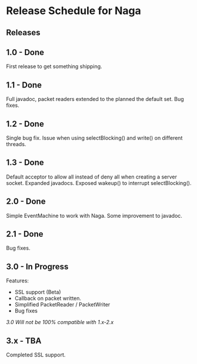 # Release Schedule for Naga #


## Releases ##

## 1.0 - Done ##

First release to get something shipping.

## 1.1 - Done ##

Full javadoc, packet readers extended to the planned the default set. Bug fixes.

## 1.2 - Done ##

Single bug fix. Issue when using selectBlocking() and write() on different threads.

## 1.3 - Done ##

Default acceptor to allow all instead of deny all when creating a server socket. Expanded javadocs. Exposed wakeup() to interrupt selectBlocking().

## 2.0 - Done ##

Simple EventMachine to work with Naga. Some improvement to javadoc.

## 2.1 - Done ##

Bug fixes.

## 3.0 - In Progress ##

Features:
  * SSL support (Beta)
  * Callback on packet written.
  * Simplified PacketReader / PacketWriter
  * Bug fixes

_3.0 Will not be 100% compatible with 1.x-2.x_

## 3.x - TBA ##

Completed SSL support.